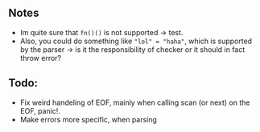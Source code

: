 ## Notes
- Im quite sure that `fn()()` is not supported -> test.
- Also, you could do something like `"lol" = "haha"`, which is supported by the parser -> is it the responsibility of checker or it should in fact throw error?

## Todo:
- Fix weird handeling of EOF, mainly when calling scan (or next) on the EOF, panic!.
- Make errors more specific, when parsing